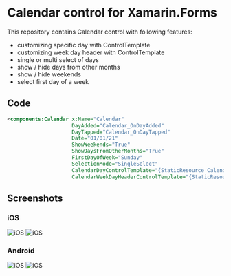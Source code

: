 # Calendar control for Xamarin.Forms

This repository contains Calendar control with following features:
- customizing specific day with ControlTemplate
- customizing week day header with ControlTemplate
- single or multi select of days
- show / hide days from other months
- show / hide weekends
- select first day of a week

## Code

```xml
<components:Calendar x:Name="Calendar"
                     DayAdded="Calendar_OnDayAdded"
                     DayTapped="Calendar_OnDayTapped"
                     Date="01/01/21"
                     ShowWeekends="True"
                     ShowDaysFromOtherMonths="True"
                     FirstDayOfWeek="Sunday"
                     SelectionMode="SingleSelect"
                     CalendarDayControlTemplate="{StaticResource CalendarDayControlTemplate}"
                     CalendarWeekDayHeaderControlTemplate="{StaticResource CalendarWeekDayHeaderControlTemplate}" />
```

## Screenshots

### iOS

![iOS](docs/iOS_2.png)
![iOS](docs/iOS_1.png)

### Android

![iOS](docs/Android_2.png)
![iOS](docs/Android_1.png)
